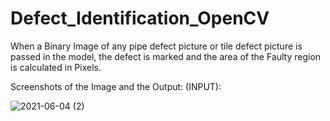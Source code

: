 # Defect_Identification_OpenCV
When a Binary Image of any pipe defect picture or tile defect picture is passed in the model, the defect is marked and the area of the Faulty region is calculated in Pixels.

Screenshots of the Image and the Output:
(INPUT):

![2021-06-04 (2)](https://user-images.githubusercontent.com/73868221/120846549-e94c0280-c58f-11eb-8b0a-cc8a184c5892.png)


